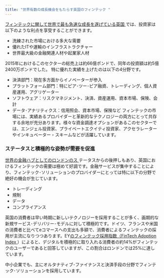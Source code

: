 ```yaml
---
title: "世界有数の成長機会をもたらす英国のフィンテック "
---
```

[フィンテックに関して世界で最も急速な成長を遂げている英国 ](https://www.gov.uk/government/publications/uk-fintech-on-the-cutting-edge)では、投資家は以下のような利点を享受することができます。

- 洗練された市場における多大な需要
- 優れたITや運輸のインフラストラクチャー
- 世界最大級の金融関連人材や起業家人材

2015年におけるこのセクターの総売上は約66億ポンドで、同年の投資額は約5億2400万ポンドでした。
特に優れた実績を上げたのは以下の4分野です。
- 決済部門：現在多方面からイノベーターが参入
- プラットフォーム部門：特にピア･ツー･ピア融資、トレーディング、個人資産運用、アグリゲーター
- ソフトウェア：リスクマネジメント、決済、資産運用、資本市場、保険、会計
- データ･アナリティクス：信用照会、資本市場、保険など
フィンテックの市場には、実績あるプロバイダーと革新的なテクノロジーの両方にとって共存する余地が充分あります。様々な資金調達オプションがあるこのセクターでは、エンジェル投資家、プライベートエクイティ投資家、アクセラレーターやインキュベーター・スキームなどが活躍しています。

### ステータスと積極的な姿勢が需要を促進

[世界の金融ハブとしてのロンドンのス ](http://www.longfinance.net/global-financial-centres-index-20/1037-gfci-20.html)テータスからの後押しもあり、英国におけるフィンテックの需要は極めて好調です。金融サービスが集中することにより、フィンテック･ソリューションのプロバイダーにとっては特に以下の分野で絶好の機会が生じています。

- トレーディング
-  規制
- データ
- コンプライアンス
 
英国の消費者は早い時期に新しいテクノロジーを採用することが多く、画期的な新規サービス･デリバリー･モデルに対して積極的です。ドイツ、フランスや米国の消費者と比べてeコマースへの支出も多額で、消費者によるフィンテックの採用が主流になりつつあります。EY[のフィンテック採用指数（FinTech Adoption Index ](http://www.ey.com/gl/en/industries/financial-services/ey-fintech-adoption-index)）によると、デジタルを積極的に取り入れる消費者の約14%がフィンテックのユーザーであると回答していますが、この割合はロンドンでは25%に達しています。

中小企業でも、主にオルタナティブ･ファイナンスと決済手段の分野でフィンテック･ソリューションを採用しています。
